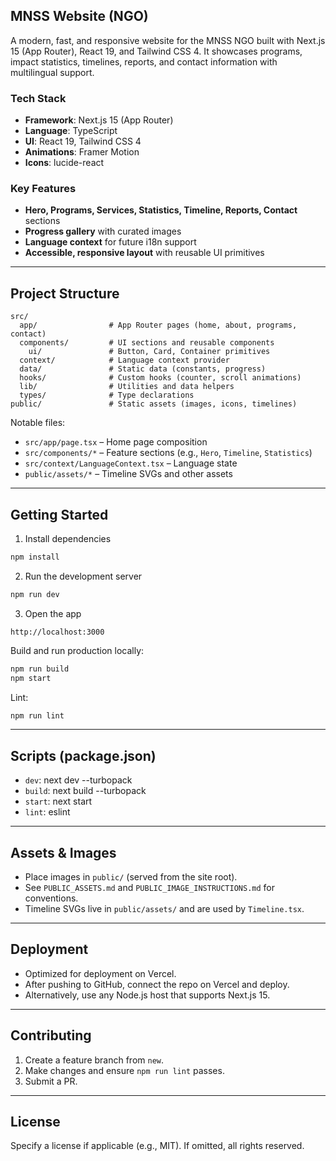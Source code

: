## MNSS Website (NGO)

A modern, fast, and responsive website for the MNSS NGO built with Next.js 15 (App Router), React 19, and Tailwind CSS 4. It showcases programs, impact statistics, timelines, reports, and contact information with multilingual support.

### Tech Stack
- **Framework**: Next.js 15 (App Router)
- **Language**: TypeScript
- **UI**: React 19, Tailwind CSS 4
- **Animations**: Framer Motion
- **Icons**: lucide-react

### Key Features
- **Hero, Programs, Services, Statistics, Timeline, Reports, Contact** sections
- **Progress gallery** with curated images
- **Language context** for future i18n support
- **Accessible, responsive layout** with reusable UI primitives

---

## Project Structure

```
src/
  app/                # App Router pages (home, about, programs, contact)
  components/         # UI sections and reusable components
    ui/               # Button, Card, Container primitives
  context/            # Language context provider
  data/               # Static data (constants, progress)
  hooks/              # Custom hooks (counter, scroll animations)
  lib/                # Utilities and data helpers
  types/              # Type declarations
public/               # Static assets (images, icons, timelines)
```

Notable files:
- `src/app/page.tsx` – Home page composition
- `src/components/*` – Feature sections (e.g., `Hero`, `Timeline`, `Statistics`)
- `src/context/LanguageContext.tsx` – Language state
- `public/assets/*` – Timeline SVGs and other assets

---

## Getting Started

1) Install dependencies
```bash
npm install
```

2) Run the development server
```bash
npm run dev
```

3) Open the app
```
http://localhost:3000
```

Build and run production locally:
```bash
npm run build
npm start
```

Lint:
```bash
npm run lint
```

---

## Scripts (package.json)
- `dev`: next dev --turbopack
- `build`: next build --turbopack
- `start`: next start
- `lint`: eslint

---

## Assets & Images
- Place images in `public/` (served from the site root).
- See `PUBLIC_ASSETS.md` and `PUBLIC_IMAGE_INSTRUCTIONS.md` for conventions.
- Timeline SVGs live in `public/assets/` and are used by `Timeline.tsx`.

---

## Deployment
- Optimized for deployment on Vercel.
- After pushing to GitHub, connect the repo on Vercel and deploy.
- Alternatively, use any Node.js host that supports Next.js 15.

---

## Contributing
1. Create a feature branch from `new`.
2. Make changes and ensure `npm run lint` passes.
3. Submit a PR.

---

## License
Specify a license if applicable (e.g., MIT). If omitted, all rights reserved.


